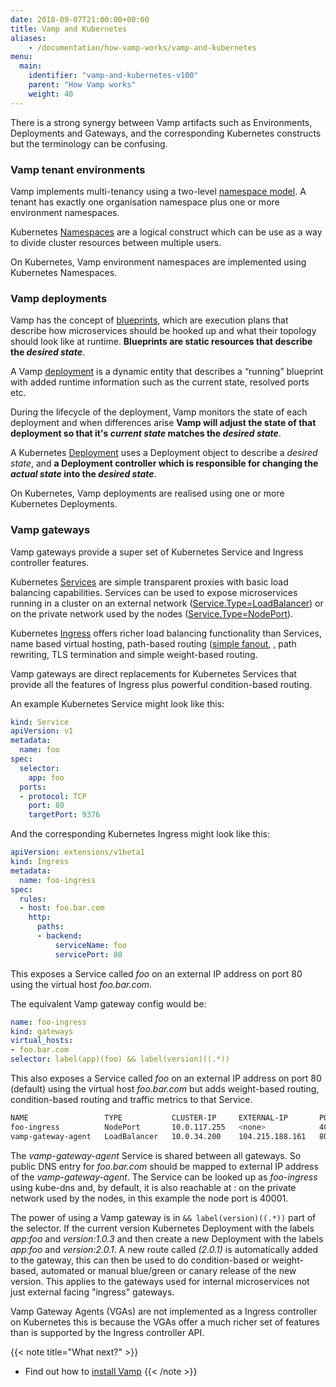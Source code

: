 ```yaml
---
date: 2018-09-07T21:00:00+00:00
title: Vamp and Kubernetes
aliases:
    - /documentation/how-vamp-works/vamp-and-kubernetes
menu:
  main:
    identifier: "vamp-and-kubernetes-v100"
    parent: "How Vamp works"
    weight: 40
---
```


There is a strong synergy between Vamp artifacts such as Environments, Deployments and Gateways, and the corresponding Kubernetes constructs but the terminology can be confusing.

### Vamp tenant environments

Vamp implements multi-tenancy using a two-level [namespace model](/documentation/how-vamp-works/v1.0.0/concepts-and-components/#namespaces). A tenant has exactly one organisation namespace plus one or more environment namespaces.

Kubernetes [Namespaces](https://kubernetes.io/docs/concepts/overview/working-with-objects/namespaces/) are a logical construct which can be use as a way to divide cluster resources between multiple users.

On Kubernetes, Vamp environment namespaces are implemented using Kubernetes Namespaces.

### Vamp deployments

Vamp has the concept of [blueprints](/documentation/using-vamp/v1.0.0/blueprints), which are execution plans that describe how microservices should be hooked up and what their topology should look like at runtime. **Blueprints are static resources that describe the *desired state***.

A Vamp [deployment](/documentation/using-vamp/v1.0.0/deployments) is a dynamic entity that describes a “running” blueprint with added runtime information such as the current state, resolved ports etc.

During the lifecycle of the deployment, Vamp monitors the state of each deployment and when differences arise **Vamp will adjust the state of that deployment so that it's *current state* matches the *desired state***.

A Kubernetes [Deployment](https://kubernetes.io/docs/concepts/workloads/controllers/deployment/) uses a Deployment object to describe a *desired state*, and **a Deployment controller which is responsible for changing the *actual state* into the *desired state***.

On Kubernetes, Vamp deployments are realised using one or more Kubernetes Deployments.

### Vamp gateways

Vamp gateways provide a super set of Kubernetes Service and Ingress controller features.

Kubernetes [Services](https://kubernetes.io/docs/concepts/services-networking/service/) are simple transparent proxies with basic load balancing capabilities. Services can be used to expose microservices running in a cluster on an external network ([Service.Type=LoadBalancer](https://kubernetes.io/docs/concepts/services-networking/service/#loadbalancer)) or on the private network used by the nodes ([Service.Type=NodePort](https://kubernetes.io/docs/concepts/services-networking/service/#nodeport)).

Kubernetes [Ingress](https://kubernetes.io/docs/concepts/services-networking/ingress/) offers richer load balancing functionality than Services, name based virtual hosting, path-based routing ([simple fanout](https://kubernetes.io/docs/concepts/services-networking/ingress/#simple-fanout), , path rewriting, TLS termination and simple weight-based routing.

Vamp gateways are direct replacements for Kubernetes Services that provide all the features of Ingress plus powerful condition-based routing.

An example Kubernetes Service might look like this:
```yaml
kind: Service
apiVersion: v1
metadata:
  name: foo
spec:
  selector:
    app: foo
  ports:
  - protocol: TCP
    port: 80
    targetPort: 9376
```

And the corresponding Kubernetes Ingress might look like this:
```yaml
apiVersion: extensions/v1beta1
kind: Ingress
metadata:
  name: foo-ingress
spec:
  rules:
  - host: foo.bar.com
    http:
      paths:
      - backend:
          serviceName: foo
          servicePort: 80
```

This exposes a Service called *foo* on an external IP address on port 80 using the virtual host *foo.bar.com*.

The equivalent Vamp gateway config would be:
```yaml
name: foo-ingress
kind: gateways
virtual_hosts:
- foo.bar.com
selector: label(app)(foo) && label(version)((.*))
```

This also exposes a Service called *foo* on an external IP address on port 80 (default) using the virtual host *foo.bar.com* but adds weight-based routing, condition-based routing and traffic metrics to that Service.

```bash
NAME                 TYPE           CLUSTER-IP     EXTERNAL-IP       PORT(S)           AGE
foo-ingress          NodePort       10.0.117.255   <none>            40001:32036/TCP   1h
vamp-gateway-agent   LoadBalancer   10.0.34.200    104.215.188.161   80:30606/TCP      13d
```

The *vamp-gateway-agent* Service is shared between all gateways. So public DNS entry for *foo.bar.com* should be mapped to external IP address of the *vamp-gateway-agent*. The Service can be looked up as *foo-ingress* using kube-dns and, by default, it is also reachable at *<node-ip>:<node-port>* on the private network used by the nodes, in this example the node port is 40001.
    
The power of using a Vamp gateway is in `&& label(version)((.*))` part of the selector. If the current version Kubernetes Deployment with the labels *app:foo* and *version:1.0.3* and then create a new Deployment with the labels *app:foo* and *version:2.0.1*. A new route called *(2.0.1)* is automatically added to the gateway, this can then be used to do condition-based or weight-based, automated or manual blue/green or canary release of the new version. This applies to the gateways  used for internal microservices not just external facing "ingress" gateways.

Vamp Gateway Agents (VGAs) are not implemented as a Ingress controller on Kubernetes this is because the VGAs offer a much richer set of features than is supported by the Ingress controller API.

{{< note title="What next?" >}}
* Find out how to [install Vamp](/documentation/installation/v1.0.0/overview)
{{< /note >}}
